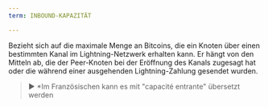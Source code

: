 ```yaml
---
term: INBOUND-KAPAZITÄT

---
```

Bezieht sich auf die maximale Menge an Bitcoins, die ein Knoten über einen bestimmten Kanal im Lightning-Netzwerk erhalten kann. Er hängt von den Mitteln ab, die der Peer-Knoten bei der Eröffnung des Kanals zugesagt hat oder die während einer ausgehenden Lightning-Zahlung gesendet wurden.

> ► *Im Französischen kann es mit "capacité entrante" übersetzt werden